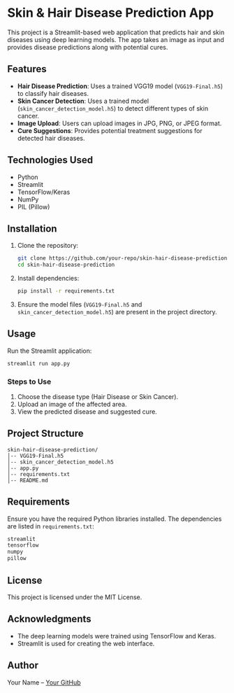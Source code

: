 # Skin & Hair Disease Prediction App

This project is a Streamlit-based web application that predicts hair and skin diseases using deep learning models. The app takes an image as input and provides disease predictions along with potential cures.

## Features
- **Hair Disease Prediction**: Uses a trained VGG19 model (`VGG19-Final.h5`) to classify hair diseases.
- **Skin Cancer Detection**: Uses a trained model (`skin_cancer_detection_model.h5`) to detect different types of skin cancer.
- **Image Upload**: Users can upload images in JPG, PNG, or JPEG format.
- **Cure Suggestions**: Provides potential treatment suggestions for detected hair diseases.

## Technologies Used
- Python
- Streamlit
- TensorFlow/Keras
- NumPy
- PIL (Pillow)

## Installation

1. Clone the repository:
   ```sh
   git clone https://github.com/your-repo/skin-hair-disease-prediction.git
   cd skin-hair-disease-prediction
   ```

2. Install dependencies:
   ```sh
   pip install -r requirements.txt
   ```

3. Ensure the model files (`VGG19-Final.h5` and `skin_cancer_detection_model.h5`) are present in the project directory.

## Usage

Run the Streamlit application:
```sh
streamlit run app.py
```

### Steps to Use
1. Choose the disease type (Hair Disease or Skin Cancer).
2. Upload an image of the affected area.
3. View the predicted disease and suggested cure.

## Project Structure
```
skin-hair-disease-prediction/
│-- VGG19-Final.h5
│-- skin_cancer_detection_model.h5
│-- app.py
│-- requirements.txt
│-- README.md
```

## Requirements
Ensure you have the required Python libraries installed. The dependencies are listed in `requirements.txt`:
```sh
streamlit
tensorflow
numpy
pillow
```

## License
This project is licensed under the MIT License.

## Acknowledgments
- The deep learning models were trained using TensorFlow and Keras.
- Streamlit is used for creating the web interface.

## Author
Your Name – [Your GitHub](https://github.com/kshitij730)


